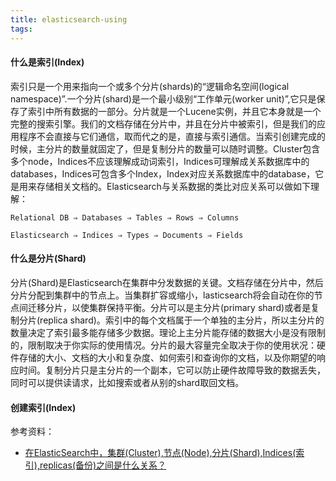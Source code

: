```yaml
---
title: elasticsearch-using
tags:
---
```


#### 什么是索引(Index)

索引只是一个用来指向一个或多个分片(shards)的“逻辑命名空间(logical namespace)”.一个分片(shard)是一个最小级别“工作单元(worker unit)”,它只是保存了索引中所有数据的一部分。分片就是一个Lucene实例，并且它本身就是一个完整的搜索引擎。我们的文档存储在分片中，并且在分片中被索引，但是我们的应用程序不会直接与它们通信，取而代之的是，直接与索引通信。当索引创建完成的时候，主分片的数量就固定了，但是复制分片的数量可以随时调整。Cluster包含多个node，Indices不应该理解成动词索引，Indices可理解成关系数据库中的databases，Indices可包含多个Index，Index对应关系数据库中的database，它是用来存储相关文档的。Elasticsearch与关系数据的类比对应关系可以做如下理解：

```
Relational DB ⇒ Databases ⇒ Tables ⇒ Rows ⇒ Columns

Elasticsearch ⇒ Indices ⇒ Types ⇒ Documents ⇒ Fields
```

#### 什么是分片(Shard)

分片(Shard)是Elasticsearch在集群中分发数据的关键。文档存储在分片中，然后分片分配到集群中的节点上。当集群扩容或缩小，lasticsearch将会自动在你的节点间迁移分片，以使集群保持平衡。分片可以是主分片(primary shard)或者是复制分片(replica shard)。索引中的每个文档属于一个单独的主分片，所以主分片的数量决定了索引最多能存储多少数据。理论上主分片能存储的数据大小是没有限制的，限制取决于你实际的使用情况。分片的最大容量完全取决于你的使用状况：硬件存储的大小、文档的大小和复杂度、如何索引和查询你的文档，以及你期望的响应时间。复制分片只是主分片的一个副本，它可以防止硬件故障导致的数据丢失，同时可以提供读请求，比如搜索或者从别的shard取回文档。

#### 创建索引(Index)


参考资料：

* [在ElasticSearch中，集群(Cluster),节点(Node),分片(Shard),Indices(索引),replicas(备份)之间是什么关系？](https://www.zhihu.com/question/26446020)